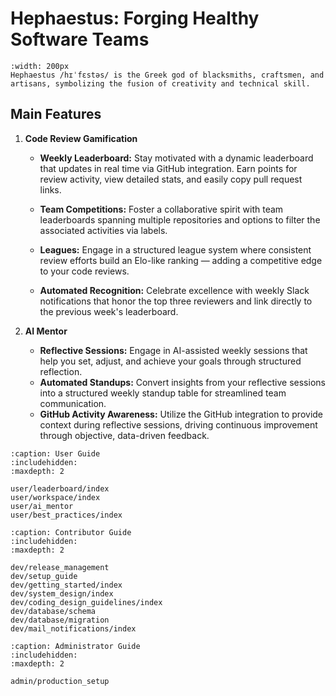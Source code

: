 # Hephaestus: Forging Healthy Software Teams

```{figure} ./images/agile_hephaestus.png
:width: 200px
Hephaestus /hɪˈfɛstəs/ is the Greek god of blacksmiths, craftsmen, and artisans, symbolizing the fusion of creativity and technical skill.
```

## Main Features

1. **Code Review Gamification**
    - **Weekly Leaderboard:** Stay motivated with a dynamic leaderboard that updates in real time via GitHub integration. Earn points for review activity, view detailed stats, and easily copy pull request links.

    - **Team Competitions:** Foster a collaborative spirit with team leaderboards spanning multiple repositories and options to filter the associated activities via labels.

    - **Leagues:** Engage in a structured league system where consistent review efforts build an Elo-like ranking — adding a competitive edge to your code reviews.

    - **Automated Recognition:** Celebrate excellence with weekly Slack notifications that honor the top three reviewers and link directly to the previous week's leaderboard.

2. **AI Mentor**
    - **Reflective Sessions:** Engage in AI-assisted weekly sessions that help you set, adjust, and achieve your goals through structured reflection.
    - **Automated Standups:** Convert insights from your reflective sessions into a structured weekly standup table for streamlined team communication.
    - **GitHub Activity Awareness:** Utilize the GitHub integration to provide context during reflective sessions, driving continuous improvement through objective, data-driven feedback.

```{toctree}
:caption: User Guide
:includehidden:
:maxdepth: 2

user/leaderboard/index
user/workspace/index
user/ai_mentor
user/best_practices/index

```

```{toctree}
:caption: Contributor Guide
:includehidden:
:maxdepth: 2

dev/release_management
dev/setup_guide
dev/getting_started/index
dev/system_design/index
dev/coding_design_guidelines/index
dev/database/schema
dev/database/migration
dev/mail_notifications/index

```

```{toctree}
:caption: Administrator Guide
:includehidden:
:maxdepth: 2

admin/production_setup
```
